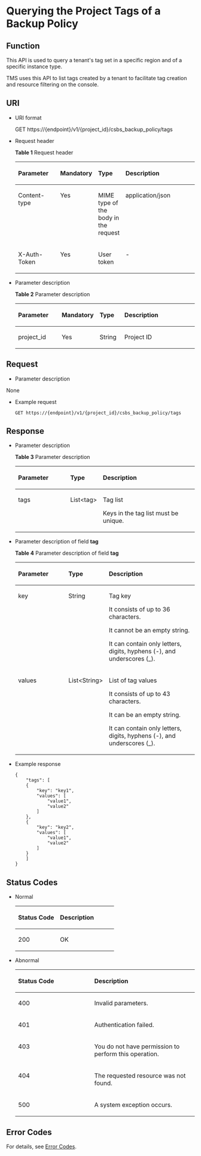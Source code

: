 # Querying the Project Tags of a Backup Policy<a name="EN-US_TOPIC_0098635097"></a>

## Function<a name="section66080062"></a>

This API is used to query a tenant's tag set in a specific region and of a specific instance type.

TMS uses this API to list tags created by a tenant to facilitate tag creation and resource filtering on the console.

## URI<a name="section57849650"></a>

-   URI format

    GET https://\{endpoint\}/v1/\{project\_id\}/csbs\_backup\_policy/tags

-   Request header

    **Table  1**  Request header

    <a name="table2166929"></a>
    <table><thead align="left"><tr id="row65022077"><th class="cellrowborder" valign="top" width="25%" id="mcps1.2.5.1.1"><p id="p209623317216"><a name="p209623317216"></a><a name="p209623317216"></a>Parameter</p>
    </th>
    <th class="cellrowborder" valign="top" width="15%" id="mcps1.2.5.1.2"><p id="p15962193221"><a name="p15962193221"></a><a name="p15962193221"></a>Mandatory</p>
    </th>
    <th class="cellrowborder" valign="top" width="14.000000000000002%" id="mcps1.2.5.1.3"><p id="p99783315213"><a name="p99783315213"></a><a name="p99783315213"></a>Type</p>
    </th>
    <th class="cellrowborder" valign="top" width="46%" id="mcps1.2.5.1.4"><p id="p6978835213"><a name="p6978835213"></a><a name="p6978835213"></a>Description</p>
    </th>
    </tr>
    </thead>
    <tbody><tr id="row6053677"><td class="cellrowborder" valign="top" width="25%" headers="mcps1.2.5.1.1 "><p id="p20585813"><a name="p20585813"></a><a name="p20585813"></a>Content-type</p>
    </td>
    <td class="cellrowborder" valign="top" width="15%" headers="mcps1.2.5.1.2 "><p id="p33411215287"><a name="p33411215287"></a><a name="p33411215287"></a>Yes</p>
    </td>
    <td class="cellrowborder" valign="top" width="14.000000000000002%" headers="mcps1.2.5.1.3 "><p id="p56838133"><a name="p56838133"></a><a name="p56838133"></a>MIME type of the body in the request</p>
    </td>
    <td class="cellrowborder" valign="top" width="46%" headers="mcps1.2.5.1.4 "><p id="p58146239"><a name="p58146239"></a><a name="p58146239"></a>application/json</p>
    </td>
    </tr>
    <tr id="row53554111"><td class="cellrowborder" valign="top" width="25%" headers="mcps1.2.5.1.1 "><p id="p42915720"><a name="p42915720"></a><a name="p42915720"></a>X-Auth-Token</p>
    </td>
    <td class="cellrowborder" valign="top" width="15%" headers="mcps1.2.5.1.2 "><p id="p233917151284"><a name="p233917151284"></a><a name="p233917151284"></a>Yes</p>
    </td>
    <td class="cellrowborder" valign="top" width="14.000000000000002%" headers="mcps1.2.5.1.3 "><p id="p53621294"><a name="p53621294"></a><a name="p53621294"></a>User token</p>
    </td>
    <td class="cellrowborder" valign="top" width="46%" headers="mcps1.2.5.1.4 "><p id="p24645678"><a name="p24645678"></a><a name="p24645678"></a>-</p>
    </td>
    </tr>
    </tbody>
    </table>


-   Parameter description

    **Table  2**  Parameter description

    <a name="table46979855"></a>
    <table><thead align="left"><tr id="row34292765"><th class="cellrowborder" valign="top" width="25.252525252525253%" id="mcps1.2.5.1.1"><p id="p16803133832618"><a name="p16803133832618"></a><a name="p16803133832618"></a>Parameter</p>
    </th>
    <th class="cellrowborder" valign="top" width="15.151515151515152%" id="mcps1.2.5.1.2"><p id="p1380316381266"><a name="p1380316381266"></a><a name="p1380316381266"></a>Mandatory</p>
    </th>
    <th class="cellrowborder" valign="top" width="14.141414141414144%" id="mcps1.2.5.1.3"><p id="p281913872612"><a name="p281913872612"></a><a name="p281913872612"></a>Type</p>
    </th>
    <th class="cellrowborder" valign="top" width="45.45454545454546%" id="mcps1.2.5.1.4"><p id="p5819103802617"><a name="p5819103802617"></a><a name="p5819103802617"></a>Description</p>
    </th>
    </tr>
    </thead>
    <tbody><tr id="row4089365"><td class="cellrowborder" valign="top" width="25.252525252525253%" headers="mcps1.2.5.1.1 "><p id="p62803112"><a name="p62803112"></a><a name="p62803112"></a>project_id</p>
    </td>
    <td class="cellrowborder" valign="top" width="15.151515151515152%" headers="mcps1.2.5.1.2 "><p id="p53887349"><a name="p53887349"></a><a name="p53887349"></a>Yes</p>
    </td>
    <td class="cellrowborder" valign="top" width="14.141414141414144%" headers="mcps1.2.5.1.3 "><p id="p2799138"><a name="p2799138"></a><a name="p2799138"></a>String</p>
    </td>
    <td class="cellrowborder" valign="top" width="45.45454545454546%" headers="mcps1.2.5.1.4 "><p id="p65779720"><a name="p65779720"></a><a name="p65779720"></a>Project ID</p>
    </td>
    </tr>
    </tbody>
    </table>


## Request<a name="section50884809"></a>

-   Parameter description

None

-   Example request

    ```
    GET https://{endpoint}/v1/{project_id}/csbs_backup_policy/tags
    ```


## Response<a name="section55310098"></a>

-   Parameter description

    **Table  3**  Parameter description

    <a name="table22647000"></a>
    <table><thead align="left"><tr id="row39481153"><th class="cellrowborder" valign="top" width="29.409999999999997%" id="mcps1.2.4.1.1"><p id="p167251543142614"><a name="p167251543142614"></a><a name="p167251543142614"></a>Parameter</p>
    </th>
    <th class="cellrowborder" valign="top" width="16.470000000000002%" id="mcps1.2.4.1.2"><p id="p172574302613"><a name="p172574302613"></a><a name="p172574302613"></a>Type</p>
    </th>
    <th class="cellrowborder" valign="top" width="54.120000000000005%" id="mcps1.2.4.1.3"><p id="p197251743132614"><a name="p197251743132614"></a><a name="p197251743132614"></a>Description</p>
    </th>
    </tr>
    </thead>
    <tbody><tr id="row14925917"><td class="cellrowborder" valign="top" width="29.409999999999997%" headers="mcps1.2.4.1.1 "><p id="p1039755"><a name="p1039755"></a><a name="p1039755"></a>tags</p>
    </td>
    <td class="cellrowborder" valign="top" width="16.470000000000002%" headers="mcps1.2.4.1.2 "><p id="p17111334"><a name="p17111334"></a><a name="p17111334"></a>List&lt;tag&gt;</p>
    </td>
    <td class="cellrowborder" valign="top" width="54.120000000000005%" headers="mcps1.2.4.1.3 "><p id="p43840789"><a name="p43840789"></a><a name="p43840789"></a>Tag list</p>
    <p id="p10226451664"><a name="p10226451664"></a><a name="p10226451664"></a>Keys in the tag list must be unique.</p>
    </td>
    </tr>
    </tbody>
    </table>

-   Parameter description of field  **tag**

    **Table  4**  Parameter description of field  **tag**

    <a name="table61443009"></a>
    <table><thead align="left"><tr id="row39972798"><th class="cellrowborder" valign="top" width="29.409999999999997%" id="mcps1.2.4.1.1"><p id="p534912527262"><a name="p534912527262"></a><a name="p534912527262"></a>Parameter</p>
    </th>
    <th class="cellrowborder" valign="top" width="16.470000000000002%" id="mcps1.2.4.1.2"><p id="p183491152122620"><a name="p183491152122620"></a><a name="p183491152122620"></a>Type</p>
    </th>
    <th class="cellrowborder" valign="top" width="54.120000000000005%" id="mcps1.2.4.1.3"><p id="p163498528263"><a name="p163498528263"></a><a name="p163498528263"></a>Description</p>
    </th>
    </tr>
    </thead>
    <tbody><tr id="row9701936"><td class="cellrowborder" valign="top" width="29.409999999999997%" headers="mcps1.2.4.1.1 "><p id="p47659360"><a name="p47659360"></a><a name="p47659360"></a>key</p>
    </td>
    <td class="cellrowborder" valign="top" width="16.470000000000002%" headers="mcps1.2.4.1.2 "><p id="p35202932"><a name="p35202932"></a><a name="p35202932"></a>String</p>
    </td>
    <td class="cellrowborder" valign="top" width="54.120000000000005%" headers="mcps1.2.4.1.3 "><p id="p32865237"><a name="p32865237"></a><a name="p32865237"></a>Tag key</p>
    <p id="p7327206587"><a name="p7327206587"></a><a name="p7327206587"></a>It consists of up to 36 characters.</p>
    <p id="p145821075819"><a name="p145821075819"></a><a name="p145821075819"></a>It cannot be an empty string.</p>
    <p id="p14766132412516"><a name="p14766132412516"></a><a name="p14766132412516"></a>It can contain only letters, digits, hyphens (-), and underscores (_).</p>
    </td>
    </tr>
    <tr id="row27351677"><td class="cellrowborder" valign="top" width="29.409999999999997%" headers="mcps1.2.4.1.1 "><p id="p893371"><a name="p893371"></a><a name="p893371"></a>values</p>
    </td>
    <td class="cellrowborder" valign="top" width="16.470000000000002%" headers="mcps1.2.4.1.2 "><p id="p5254266"><a name="p5254266"></a><a name="p5254266"></a>List&lt;String&gt;</p>
    </td>
    <td class="cellrowborder" valign="top" width="54.120000000000005%" headers="mcps1.2.4.1.3 "><p id="p22942434"><a name="p22942434"></a><a name="p22942434"></a>List of tag values</p>
    <p id="p8808725135910"><a name="p8808725135910"></a><a name="p8808725135910"></a>It consists of up to 43 characters.</p>
    <p id="p919321595"><a name="p919321595"></a><a name="p919321595"></a>It can be an empty string.</p>
    <p id="p521018152360"><a name="p521018152360"></a><a name="p521018152360"></a>It can contain only letters, digits, hyphens (-), and underscores (_).</p>
    </td>
    </tr>
    </tbody>
    </table>

-   Example response

    ```
    {
        "tags": [
        {
            "key": "key1",
            "values": [
                "value1",
                "value2"
            ]
        },
        {
            "key": "key2",
            "values": [
                "value1",
                "value2"
            ]
        }
        ]
    }
    ```


## Status Codes<a name="section28028840"></a>

-   Normal

    <a name="table7092825"></a>
    <table><thead align="left"><tr id="row64957389"><th class="cellrowborder" valign="top" width="42.42%" id="mcps1.1.3.1.1"><p id="p27057175"><a name="p27057175"></a><a name="p27057175"></a>Status Code</p>
    </th>
    <th class="cellrowborder" valign="top" width="57.58%" id="mcps1.1.3.1.2"><p id="p44147557"><a name="p44147557"></a><a name="p44147557"></a>Description</p>
    </th>
    </tr>
    </thead>
    <tbody><tr id="row19182368"><td class="cellrowborder" valign="top" width="42.42%" headers="mcps1.1.3.1.1 "><p id="p10267951"><a name="p10267951"></a><a name="p10267951"></a>200</p>
    </td>
    <td class="cellrowborder" valign="top" width="57.58%" headers="mcps1.1.3.1.2 "><p id="p26397691"><a name="p26397691"></a><a name="p26397691"></a>OK</p>
    </td>
    </tr>
    </tbody>
    </table>

-   Abnormal

    <a name="table57838187"></a>
    <table><thead align="left"><tr id="row49915680"><th class="cellrowborder" valign="top" width="42.42%" id="mcps1.1.3.1.1"><p id="p16638299"><a name="p16638299"></a><a name="p16638299"></a>Status Code</p>
    </th>
    <th class="cellrowborder" valign="top" width="57.58%" id="mcps1.1.3.1.2"><p id="p5524991"><a name="p5524991"></a><a name="p5524991"></a>Description</p>
    </th>
    </tr>
    </thead>
    <tbody><tr id="row44871090"><td class="cellrowborder" valign="top" width="42.42%" headers="mcps1.1.3.1.1 "><p id="p10679711"><a name="p10679711"></a><a name="p10679711"></a>400</p>
    </td>
    <td class="cellrowborder" valign="top" width="57.58%" headers="mcps1.1.3.1.2 "><p id="p59750252"><a name="p59750252"></a><a name="p59750252"></a>Invalid parameters.</p>
    </td>
    </tr>
    <tr id="row881358"><td class="cellrowborder" valign="top" width="42.42%" headers="mcps1.1.3.1.1 "><p id="p4281167"><a name="p4281167"></a><a name="p4281167"></a>401</p>
    </td>
    <td class="cellrowborder" valign="top" width="57.58%" headers="mcps1.1.3.1.2 "><p id="p11230212"><a name="p11230212"></a><a name="p11230212"></a>Authentication failed.</p>
    </td>
    </tr>
    <tr id="row33963045"><td class="cellrowborder" valign="top" width="42.42%" headers="mcps1.1.3.1.1 "><p id="p66652164"><a name="p66652164"></a><a name="p66652164"></a>403</p>
    </td>
    <td class="cellrowborder" valign="top" width="57.58%" headers="mcps1.1.3.1.2 "><p id="p30116236"><a name="p30116236"></a><a name="p30116236"></a>You do not have permission to perform this operation.</p>
    </td>
    </tr>
    <tr id="row2610670"><td class="cellrowborder" valign="top" width="42.42%" headers="mcps1.1.3.1.1 "><p id="p10137733"><a name="p10137733"></a><a name="p10137733"></a>404</p>
    </td>
    <td class="cellrowborder" valign="top" width="57.58%" headers="mcps1.1.3.1.2 "><p id="p15850073"><a name="p15850073"></a><a name="p15850073"></a>The requested resource was not found.</p>
    </td>
    </tr>
    <tr id="row8432933"><td class="cellrowborder" valign="top" width="42.42%" headers="mcps1.1.3.1.1 "><p id="p11978974"><a name="p11978974"></a><a name="p11978974"></a>500</p>
    </td>
    <td class="cellrowborder" valign="top" width="57.58%" headers="mcps1.1.3.1.2 "><p id="p30772872"><a name="p30772872"></a><a name="p30772872"></a>A system exception occurs.</p>
    </td>
    </tr>
    </tbody>
    </table>


## Error Codes<a name="section61541938486"></a>

For details, see  [Error Codes](error-codes.md).

